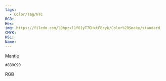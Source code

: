 ```yaml
---
tags:
  - Color/Tag/NTC
RGB:
Hex:
img: https://filedn.com/l0hpzxl1f01yT7GHxtF8cyk/Color%20Snake/standard_csv_to_svg/%23/8B9C90.svg
CMYK:
HSL:
Name:
---
```

Mantle
```palette
#8B9C90
```
RGB
